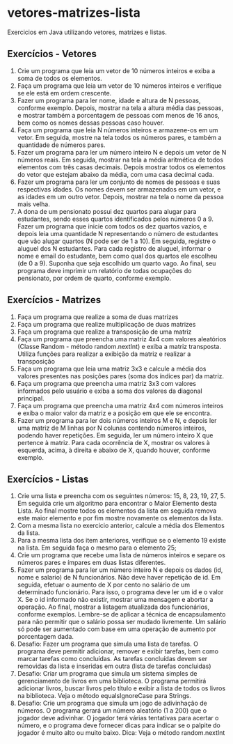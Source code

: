 # vetores-matrizes-lista
Exercicios em Java utilizando vetores, matrizes e listas.

## Exercícios - Vetores
1. Crie um programa que leia um vetor de 10 números inteiros e exiba a soma de todos os elementos.
2. Faça um programa que leia um vetor de 10 números inteiros e verifique se ele está em ordem crescente.
3. Fazer um programa para ler nome, idade e altura de N pessoas, conforme exemplo. Depois, mostrar na
tela a altura média das pessoas, e mostrar também a porcentagem de pessoas com menos de 16 anos,
bem como os nomes dessas pessoas caso houver.
4. Faça um programa que leia N números inteiros e armazene-os em um vetor. Em seguida, mostre na tela
todos os números pares, e também a quantidade de números pares.
5. Fazer um programa para ler um número inteiro N e depois um vetor de N números reais. Em seguida,
mostrar na tela a média aritmética de todos elementos com três casas decimais. Depois mostrar todos os
elementos do vetor que estejam abaixo da média, com uma casa decimal cada.
6. Fazer um programa para ler um conjunto de nomes de pessoas e suas respectivas idades. Os nomes
devem ser armazenados em um vetor, e as idades em um outro vetor. Depois, mostrar na tela o nome da
pessoa mais velha.
7. A dona de um pensionato possui dez quartos para alugar para estudantes, sendo esses quartos identificados pelos números 0 a 9. Fazer um programa que inicie com todos os dez quartos vazios, e depois leia
uma quantidade N representando o número de estudantes que vão alugar quartos (N pode ser de 1 a
10). Em seguida, registre o aluguel dos N estudantes. Para cada registro de aluguel, informar o nome e
email do estudante, bem como qual dos quartos ele escolheu (de 0 a 9). Suponha que seja escolhido um
quarto vago. Ao final, seu programa deve imprimir um relatório de todas ocupações do pensionato, por
ordem de quarto, conforme exemplo.

## Exercícios - Matrizes
1. Faça um programa que realize a soma de duas matrizes
2. Faça um programa que realize multiplicação de duas matrizes
3. Faça um programa que realize a transposição de uma matriz
4. Faça um programa que preencha uma matriz 4x4 com valores aleatórios (Classe Random - método
random.nextInt) e exiba a matriz transposta. Utiliza funções para realizar a exibição da matriz e realizar a
transposição
5. Faça um programa que leia uma matriz 3x3 e calcule a média dos valores presentes nas posições pares
(soma dos índices par) da matriz.
6. Faça um programa que preencha uma matriz 3x3 com valores informados pelo usuário e exiba a soma
dos valores da diagonal principal.
7. Faça um programa que preencha uma matriz 4x4 com números inteiros e exiba o maior valor da matriz e
a posição em que ele se encontra.
8. Fazer um programa para ler dois números inteiros M e N, e depois ler uma matriz de M linhas por N
colunas contendo números inteiros, podendo haver repetições. Em seguida, ler um número inteiro X que
pertence à matriz. Para cada ocorrência de X, mostrar os valores à esquerda, acima, à direita e abaixo
de X, quando houver, conforme exemplo.

## Exercícios - Listas
1. Crie uma lista e preencha com os seguintes números: 15, 8, 23, 19, 27, 5. Em seguida crie um algoritmo
para encontrar o Maior Elemento desta Lista. Ao final mostre todos os elementos da lista em seguida
remova este maior elemento e por fim mostre novamente os elementos da lista.
2. Com a mesma lista no exercicio anterior, calcule a média dos Elementos da lista.
3. Para a mesma lista dos item anteriores, verifique se o elemento 19 existe na lista. Em seguida faça o
mesmo para o elemento 25;
4. Crie um programa que recebe uma lista de números inteiros e separe os números pares e ímpares em
duas listas diferentes.
5. Fazer um programa para ler um número inteiro N e depois os dados (id, nome e salario) de N funcionários.
Não deve haver repetição de id. Em seguida, efetuar o aumento de X por cento no salário de um
determinado funcionário. Para isso, o programa deve ler um id e o valor X. Se o id informado não existir,
mostrar uma mensagem e abortar a operação. Ao final, mostrar a listagem atualizada dos funcionários,
conforme exemplos. Lembre-se de aplicar a técnica de encapsulamento para não permitir que o salário
possa ser mudado livremente. Um salário só pode ser aumentado com base em uma operação de
aumento por porcentagem dada.
6. Desafio: Fazer um programa que simula uma lista de tarefas. O programa deve permitir adicionar,
remover e exibir tarefas, bem como marcar tarefas como concluídas. As tarefas concluídas devem ser
removidas da lista e inseridas em outra (lista de tarefas concluidas)
7. Desafio: Criar um programa que simula um sistema simples de gerenciamento de livros em uma
biblioteca. O programa permitirá adicionar livros, buscar livros pelo título e exibir a lista de todos os livros
na biblioteca. Veja o método equalsIgnoreCase para Strings.
8. Desafio: Crie um programa que simula um jogo de adivinhação de números. O programa gerará um
número aleatório (1 a 200) que o jogador deve adivinhar. O jogador terá várias tentativas para acertar o
número, e o programa deve fornecer dicas para indicar se o palpite do jogador é muito alto ou muito baixo.
Dica: Veja o método random.nextInt
